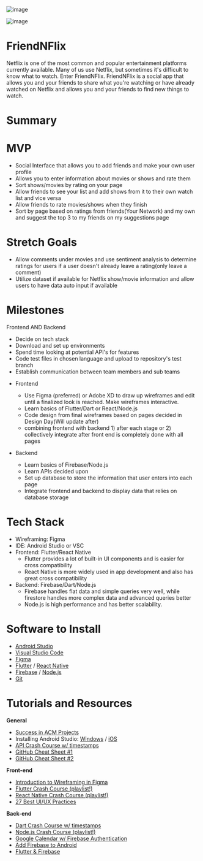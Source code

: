 ![image](https://user-images.githubusercontent.com/98787282/216857765-927b5f37-908c-4539-945f-12352381af53.png)

![image](https://user-images.githubusercontent.com/98787282/216858041-9e069d4e-66a5-44af-b96d-7425685bcab3.png)

# FriendNFlix
Netflix is one of the most common and popular entertainment platforms currently available. Many of us use Netflix, but sometimes it's difficult to know what to   watch. Enter FriendNFlix. FriendNFlix is a social app that allows you and your friends to share what you're watching or have already watched on Netflix and allows you and your friends to find new things to watch.

# Summary

# MVP

* Social Interface that allows you to add friends and make your own user profile
* Allows you to enter information about movies or shows and rate them
* Sort shows/movies by rating on your page
* Allow friends to see your list and add shows from it to their own watch list and vice versa
* Allow friends to rate movies/shows when they finish
* Sort by page based on ratings from friends(Your Network) and my own and suggest the top 3 to my friends on my suggestions page


# Stretch Goals

* Allow comments under movies and use sentiment analysis to determine ratings for users if a user doesn't already leave a rating(only leave a comment)
* Utilize dataset if available for Netflix show/movie information and allow users to have data auto input if available

# Milestones
Frontend AND Backend
  - Decide on tech stack
  - Download and set up environments
  - Spend time looking at potential API's for features 
  - Code test files in chosen language and upload to repository's test branch
  - Establish communication between team members and sub teams
  
* Frontend
  - Use Figma (preferred) or Adobe XD to draw up wireframes and edit until a finalized look is reached. Make wireframes interactive.
  - Learn basics of Flutter/Dart or React/Node.js
  - Code design from final wireframes based on pages decided in Design Day(Will update after)
  - combining frontend with backend 1) after each stage or 2) collectively integrate after front end is completely done with all pages
  
* Backend
  - Learn basics of Firebase/Node.js
  - Learn APIs decided upon
  - Set up database to store the information that user enters into each page
  - Integrate frontend and backend to display data that relies on database storage

# Tech Stack
* Wireframing: Figma
* IDE: Android Studio or VSC
* Frontend: Flutter/React Native
  * Flutter provides a lot of built-in UI components and is easier for cross compatibility
  * React Native is more widely used in app development and also has great cross compatibility
* Backend: Firebase/Dart/Node.js
  * Firebase handles flat data and simple queries very well, while firestore handles more complex data and advanced queries better
  * Node.js is high performance and has better scalability.

# Software to Install
  - [Android Studio](https://developer.android.com/studio/install)
  - [Visual Studio Code](https://code.visualstudio.com/)
  - [Figma](https://www.figma.com/downloads/)
  - [Flutter](https://docs.flutter.dev/get-started/install) / [React Native](https://archive.reactnative.dev/docs/getting-started)
  - [Firebase](https://firebase.google.com/docs/cli) / [Node.js](https://nodejs.org/en/download/)
  - [Git](https://git-scm.com/downloads)
  
# Tutorials and Resources  
  **General**
  - [Success in ACM Projects](https://docs.google.com/document/d/18Zi3DrKG5e6g5Bojr8iqxIu6VIGl86YBSFlsnJnlM88/edit#heading=h.ky82xv3vtbpi)
  - Installing Android Studio: [Windows](https://www.youtube.com/watch?v=0zx_eFyHRU0) / [iOS](https://www.youtube.com/watch?v=ri90tcQL-Aw)
  - [API Crash Course w/ timestamps](https://www.youtube.com/watch?v=GZvSYJDk-us)
  - [GitHub Cheat Sheet #1](https://education.github.com/git-cheat-sheet-education.pdf)
  - [GitHub Cheat Sheet #2](https://drive.google.com/file/d/1OddwoSvNJ3dQuEBw3RERieMXmOicif9_/view)
  
  **Front-end**
  - [Introduction to Wireframing in Figma](https://www.youtube.com/watch?v=6t_dYhXyYjI)
  - [Flutter Crash Course (playlist!)](https://www.youtube.com/playlist?list=PL4cUxeGkcC9jLYyp2Aoh6hcWuxFDX6PBJ)
  - [React Native Crash Course (playlist!)](https://www.youtube.com/watch?v=ur6I5m2nTvk&list=PL4cUxeGkcC9ixPU-QkScoRBVxtPPzVjrQ)
  - [27 Best UI/UX Practices](https://729solutions.com/ux-ui-best-practices/)
  
  **Back-end**
  - [Dart Crash Course w/ timestamps](https://www.youtube.com/watch?v=5xlVP04905w)
  - [Node.js Crash Course (playlist!)](https://www.youtube.com/watch?v=zb3Qk8SG5Ms&list=PL4cUxeGkcC9jsz4LDYc6kv3ymONOKxwBU)
  - [Google Calendar w/ Firebase Authentication](https://www.youtube.com/watch?v=Bj15-6rBHQw)
  - [Add Firebase to Android](https://firebase.google.com/docs/android/setup)
  - [Flutter & Firebase](https://www.youtube.com/watch?v=sfA3NWDBPZ4&list=PL4cUxeGkcC9j--TKIdkb3ISfRbJeJYQwC)

